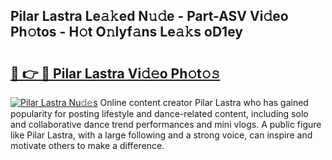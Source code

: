 ## Pilar Lastra Le𝚊𝚔ed N𝚞𝚍e - Part-ASV Vi𝚍eo Ph𝚘tos - H𝚘t O𝚗lyf𝚊ns Le𝚊𝚔s oD1ey

# <h2><a href="http://hf2zmqc.feru.top/?c=Pilar+Lastra">🔗 👉 🔴 Pilar Lastra Vi𝚍𝚎o Ph𝚘t𝚘𝚜</a></h2>

[![Pilar Lastra Nu𝚍𝚎s](https://i.imgur.com/0TWrTi3.gif)](http://hf2zmqc.feru.top/?c=Pilar+Lastra)
Online content creator Pilar Lastra who has gained popularity for posting lifestyle and dance-related content, including solo and collaborative dance trend performances and mini vlogs. A public figure like Pilar Lastra, with a large following and a strong voice, can inspire and motivate others to make a difference. 
